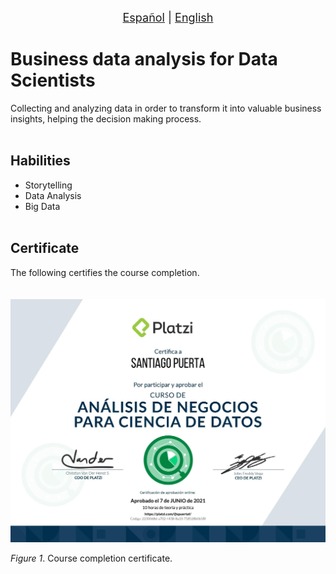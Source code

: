 <p align = "center">
<font size ="4.7px"><a href = "https://github.com/spuerta10/plantillas/blob/cursos/nombre_curso/recursos/traducciones/nombre_curso_espaniol.md">Español</a>
                                                                              |
<a href = "https://github.com/spuerta10/plantillas/blob/cursos/nombre_curso/README.md">English</a></font> 
</p>

# Business data analysis for Data Scientists
Collecting and analyzing data in order to transform it into valuable business insights, helping the decision making process.
<br></br>

## Habilities
- Storytelling
- Data Analysis
- Big Data
<br></br>

## Certificate
The following certifies the course completion.   
<br></br>
![](https://github.com/spuerta10/cursos/blob/main/analisis_negocios_para_ciencias_de_datos/recursos/imagenes_y_videos/certificado.jpg)   

*Figure 1*. Course completion certificate.
<br></br>
<br></br>
<br></br>
